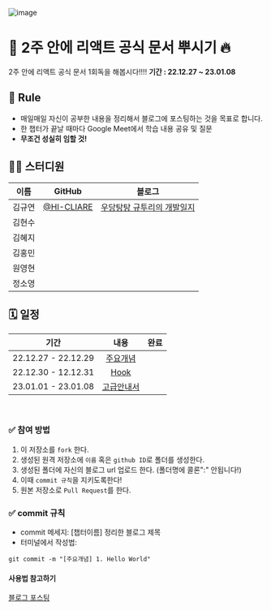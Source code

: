 ![image](https://alleyful.github.io/images/gallery/thumbnails/react.jpg)

# 💯 2주 안에 리액트 공식 문서 뿌시기 🔥
2주 안에 리액트 공식 문서 1회독을 해봅시다!!!!
**기간 : 22.12.27 ~ 23.01.08**

## 🌳 Rule
- 매일매일 자신이 공부한 내용을 정리해서 블로그에 포스팅하는 것을 목표로 합니다.
- 한 챕터가 끝날 때마다 Google Meet에서 학습 내용 공유 및 질문
- **무조건 성실히 임할 것!**

## 👨‍💻  스터디원

| 이름   | GitHub                                    | 블로그                                               |
| ------ | ---------------------------------------- | --------------------------------------------------- |
| 김규연 | [@HI-CLIARE](https://github.com/HI-CLAIRE) |[우당탕탕 규투리의 개발일지](https://hi-claire.tistory.com)|
| 김현수 |  | |
| 김혜지 |  | |
| 김홍민 |  | |
| 원영현 |  | |
| 정소영 |  | |

## 🗓 일정

|     기간             |                           내용                             | 완료 |
| :-----------------: | :-------------------------------------------------------: |:--:|
| 22.12.27 - 22.12.29 | [주요개념](https://ko.reactjs.org/docs/hello-world.html)    |    |
| 22.12.30 - 12.12.31 | [Hook](https://ko.reactjs.org/docs/hooks-intro.html)      |    |
| 23.01.01 - 23.01.08 | [고급안내서](https://ko.reactjs.org/docs/accessibility.html) |    |


<br />

### ✅ 참여 방법
1. 이 저장소를 `fork` 한다.
2. 생성된 원격 저장소에 `이름` 혹은 `github ID`로 폴더를 생성한다.
3. 생성된 폴더에 자신의 블로그 url 업로드 한다. (폴더명에 콜론":" 안됩니다!)
4. 이때 `commit 규칙`을 지키도록한다!
5. 원본 저장소로 `Pull Request`를 한다.

### ✅ commit 규칙
- commit 메세지: [챕터이름] 정리한 블로그 제목
- 터미널에서 작성법:
```
git commit -m "[주요개념] 1. Hello World"
```

#### 사용법 참고하기
[블로그 포스팅](https://waytocse.tistory.com/59)

